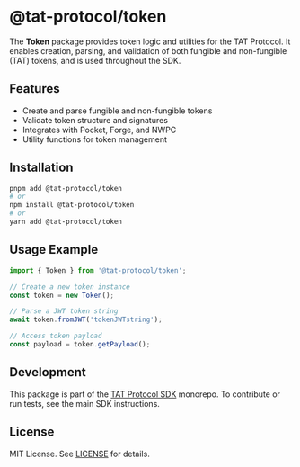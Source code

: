 # @tat-protocol/token

The **Token** package provides token logic and utilities for the TAT Protocol. It enables creation, parsing, and validation of both fungible and non-fungible (TAT) tokens, and is used throughout the SDK.

## Features

- Create and parse fungible and non-fungible tokens
- Validate token structure and signatures
- Integrates with Pocket, Forge, and NWPC
- Utility functions for token management

## Installation

```bash
pnpm add @tat-protocol/token
# or
npm install @tat-protocol/token
# or
yarn add @tat-protocol/token
```

## Usage Example

```typescript
import { Token } from '@tat-protocol/token';

// Create a new token instance
const token = new Token();

// Parse a JWT token string
await token.fromJWT('tokenJWTstring');

// Access token payload
const payload = token.getPayload();
```

## Development

This package is part of the [TAT Protocol SDK](../README.md) monorepo. To contribute or run tests, see the main SDK instructions.

## License

MIT License. See [LICENSE](../LICENSE) for details. 